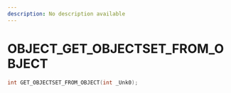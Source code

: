 ```yaml
---
description: No description available 
---
```


# OBJECT\_GET_OBJECTSET_FROM_OBJECT

```cpp
int GET_OBJECTSET_FROM_OBJECT(int _Unk0);
```